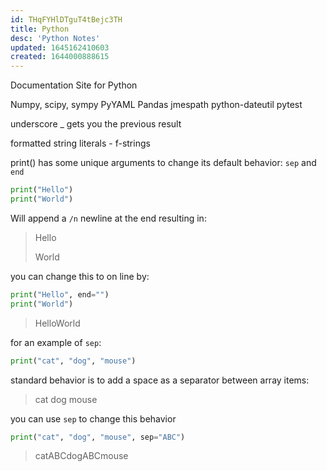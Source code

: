 ```yaml
---
id: THqFYHlDTguT4tBejc3TH
title: Python
desc: 'Python Notes'
updated: 1645162410603
created: 1644000888615
---
```

Documentation Site for Python

Numpy, scipy, sympy PyYAML Pandas jmespath python-dateutil pytest

underscore _ gets you the previous result

formatted string literals - f-strings

print() has some unique arguments to change its default behavior: ```sep``` and ```end```

```Python
print("Hello")
print("World")
```

Will append a ```/n``` newline at the end resulting in:

> Hello
>
> World

you can change this to on line by:

```Python
print("Hello", end="")
print("World")
```

> HelloWorld

for an example of `sep`:

```python
print("cat", "dog", "mouse")
```

standard behavior is to add a space as a separator between array items:

> cat dog mouse

you can use `sep` to change this behavior

```python
print("cat", "dog", "mouse", sep="ABC")
```

> catABCdogABCmouse